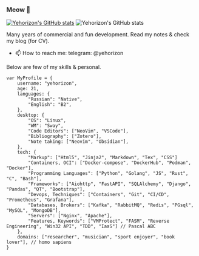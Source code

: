 ### Meow 👋

[![Yehorizon's GitHub stats](https://github-readme-stats.vercel.app/api?username=yehorizon)](https://github.com/anuraghazra/github-readme-stats)
![Yehorizon's GitHub stats](https://github-readme-stats.vercel.app/api?username=yehorizon&show_icons=true&theme=transparent)

Many years of commercial and fun development. 
Read my notes & check my blog (for CV). 
- 📫 How to reach me: 
telegram: @yehorizon

Below are few of my skills & personal.


```
var MyProfile = {
    username: "yehorizon",
    age: 21,
    languages: {
        "Russian": "Native",
        "English": "B2",
    },
    desktop: {
        "OS": "Linux",
        "WM": "Sway",
        "Code Editors": ["NeoVim", "VSCode"],
        "Bibliography": ["Zotero"],
        "Note taking: ["Neovim", "Obsidian"],
    },
    tech: {
        "Markup": ["Html5", "Jinja2", "Markdown", "Tex", "CSS"]
        "Containers, OCI": ["Docker-compose", "DockerHub", "Podman", "Docker"],
        "Programming Languages": ["Python", "Golang", "JS", "Rust", "C", "Bash"],
        "Frameworks": ["Aiohttp", "FastAPI", "SQLAlchemy", "Django", "Pandas", "QT", "Bootstrap"],
        "Devops, Techniques": ["Containers", "Git", "CI/CD", "Prometheus", "Grafana"],
        "Databases, Brokers": ["Kafka", "RabbitMQ", "Redis", "PGsql", "MySQL", "MongoDB"],
        "Servers": ["Nginx", "Apache"],
        "Features, Keywords": ["VMProtect", "FASM", "Reverse Engineering", "Win32 API", "TDD", "IaaS"] // Pascal ABC 
    },
    domains: ["researcher", "musician", "sport enjoyer", "book lover"], // homo sapiens 
}
```
